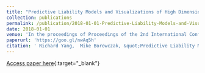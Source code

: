 ```yaml
---
title: "Predictive Liability Models and Visualizations of High Dimensional Retail Employee Data"
collection: publications
permalink: /publication/2018-01-01-Predictive-Liability-Models-and-Visualizations-of-High-Dimensional-Retail-Employee-Data
date: 2018-01-01
venue: 'In the proceedings of Proceedings of the 2nd International Conference on Innovation in Artificial Intelligence'
paperurl: 'https://goo.gl/nwAq5h'
citation: ' Richard Yang,  Mike Borowczak, &quot;Predictive Liability Models and Visualizations of High Dimensional Retail Employee Data.&quot; In the proceedings of Proceedings of the 2nd International Conference on Innovation in Artificial Intelligence, 2018.'
---
```

[Access paper here](https://goo.gl/nwAq5h){:target="_blank"}
